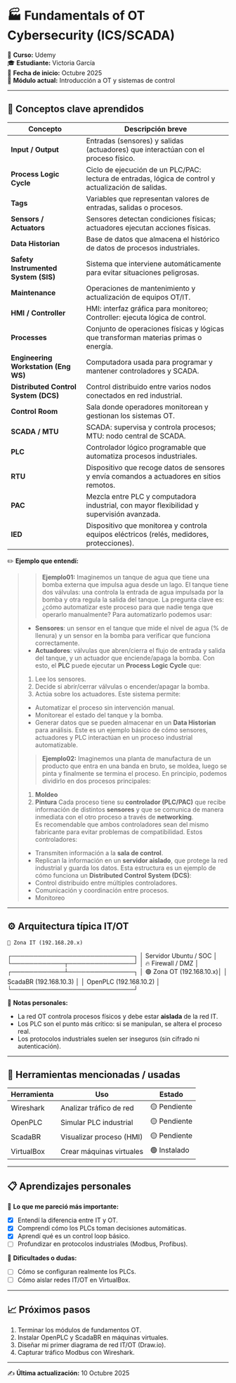 # 🏭 Fundamentals of OT Cybersecurity (ICS/SCADA)

📘 **Curso:** Udemy  
🎓 **Estudiante:** Victoria García  
📅 **Fecha de inicio:** Octubre 2025  
🧩 **Módulo actual:** Introducción a OT y sistemas de control

---

## 🧠 Conceptos clave aprendidos

| Concepto | Descripción breve |
|-----------|-------------------|
| **Input / Output** | Entradas (sensores) y salidas (actuadores) que interactúan con el proceso físico. |
| **Process Logic Cycle** | Ciclo de ejecución de un PLC/PAC: lectura de entradas, lógica de control y actualización de salidas. | Base de todo sistema de control; entenderlo permite detectar cómo un ataque puede afectar la operación del proceso. |
| **Tags** | Variables que representan valores de entradas, salidas o procesos. | Manipular tags puede alterar el comportamiento del sistema, crítico para control y seguridad. |
| **Sensors / Actuators** | Sensores detectan condiciones físicas; actuadores ejecutan acciones físicas. | Conectan el mundo físico y digital; protegerlos evita daños y accidentes. |
| **Data Historian** | Base de datos que almacena el histórico de datos de procesos industriales. | Permite análisis de tendencias, auditoría y detección de anomalías. |
| **Safety Instrumented System (SIS)** | Sistema que interviene automáticamente para evitar situaciones peligrosas. | Protege personas, equipos y entorno; debe estar aislado y seguro. |
| **Maintenance** | Operaciones de mantenimiento y actualización de equipos OT/IT. | Mantener sistemas actualizados reduce riesgos de fallos y vulnerabilidades. |
| **HMI / Controller** | HMI: interfaz gráfica para monitoreo; Controller: ejecuta lógica de control. | Puerta de entrada a los procesos; comprometerla permite manipulación del sistema. |
| **Processes** | Conjunto de operaciones físicas y lógicas que transforman materias primas o energía. | Toda OT gira alrededor de procesos; entenderlos ayuda a identificar riesgos y puntos críticos. |
| **Engineering Workstation (Eng WS)** | Computadora usada para programar y mantener controladores y SCADA. | Punto crítico de seguridad; comprometerla permite modificar lógica de control o introducir malware. |
| **Distributed Control System (DCS)** | Control distribuido entre varios nodos conectados en red industrial. | Permite resiliencia y escalabilidad; ataques a nodos pueden afectar todo el proceso. |
| **Control Room** | Sala donde operadores monitorean y gestionan los sistemas OT. | Centro de operaciones; comprometerla puede dar control total de la planta. |
| **SCADA / MTU** | SCADA: supervisa y controla procesos; MTU: nodo central de SCADA. | Corazón de la supervisión remota; ataques pueden causar interrupciones o manipulación de procesos. |
| **PLC** | Controlador lógico programable que automatiza procesos industriales. | Elemento clave del control; manipularlo puede detener o dañar físicamente el proceso. |
| **RTU** | Dispositivo que recoge datos de sensores y envía comandos a actuadores en sitios remotos. | Extiende control a instalaciones distantes; vulnerable si no se protege adecuadamente. |
| **PAC** | Mezcla entre PLC y computadora industrial, con mayor flexibilidad y supervisión avanzada. | Permite lógicas complejas; amplia la superficie de ataque si no se protege. |
| **IED** | Dispositivo que monitorea y controla equipos eléctricos (relés, medidores, protecciones). | Muy usado en energía; un ataque puede interrumpir distribución eléctrica o causar fallos graves. |


✏️ **Ejemplo que entendí:**
> > **Ejemplo01:** Imaginemos un tanque de agua que tiene una bomba externa que impulsa agua desde un lago. 
> El tanque tiene dos válvulas: una controla la entrada de agua impulsada por la bomba y otra regula la salida del tanque. 
> La pregunta clave es: ¿cómo automatizar este proceso para que nadie tenga que operarlo manualmente?
> Para automatizarlo podemos usar:
> - **Sensores**: un sensor en el tanque que mide el nivel de agua (% de llenura) y un sensor en la bomba para verificar que funciona correctamente.
> - **Actuadores**: válvulas que abren/cierra el flujo de entrada y salida del tanque, y un actuador que enciende/apaga la bomba.
> Con esto, el **PLC** puede ejecutar un **Process Logic Cycle** que:
> 1. Lee los sensores.
> 2. Decide si abrir/cerrar válvulas o encender/apagar la bomba.
> 3. Actúa sobre los actuadores.
> Este sistema permite:
> - Automatizar el proceso sin intervención manual.
> - Monitorear el estado del tanque y la bomba.
> - Generar datos que se pueden almacenar en un **Data Historian** para análisis.
> Este es un ejemplo básico de cómo sensores, actuadores y PLC interactúan en un proceso industrial automatizable.
>
> > **Ejemplo02:** Imaginemos una planta de manufactura de un producto que entra en una banda en bruto, se moldea, luego se pinta y finalmente se termina el proceso. 
> En principio, podemos dividirlo en dos procesos principales:
> 1. **Moldeo**
> 2. **Pintura**
> Cada proceso tiene su **controlador (PLC/PAC)** que recibe información de distintos **sensores** y que se comunica de manera inmediata con el otro proceso a través de **networking**.  
> Es recomendable que ambos controladores sean del mismo fabricante para evitar problemas de compatibilidad.
> Estos controladores:
> - Transmiten información a la **sala de control**.
> - Replican la información en un **servidor aislado**, que protege la red industrial y guarda los datos.
> Esta estructura es un ejemplo de cómo funciona un **Distributed Control System (DCS)**:
> - Control distribuido entre múltiples controladores.
> - Comunicación y coordinación entre procesos.
> - Monitoreo

 

---

## ⚙️ Arquitectura típica IT/OT

    🔵 Zona IT (192.168.20.x)
 ┌────────────────────────────┐
 │  Servidor Ubuntu / SOC     │
 └────────────┬───────────────┘
              │
         🔥 Firewall / DMZ
              │
 ┌────────────┴───────────────┐
 │   🟢 Zona OT (192.168.10.x)│
 │  ScadaBR (192.168.10.3)    │
 │  OpenPLC (192.168.10.2)    │
 └────────────────────────────┘


🧩 **Notas personales:**
- La red OT controla procesos físicos y debe estar **aislada** de la red IT.  
- Los PLC son el punto más crítico: si se manipulan, se altera el proceso real.  
- Los protocolos industriales suelen ser inseguros (sin cifrado ni autenticación).  

---

## 🧰 Herramientas mencionadas / usadas

| Herramienta | Uso | Estado |
|--------------|-----|--------|
| Wireshark | Analizar tráfico de red | 🟡 Pendiente |
| OpenPLC | Simular PLC industrial | 🟡 Pendiente |
| ScadaBR | Visualizar proceso (HMI) | 🟡 Pendiente |
| VirtualBox | Crear máquinas virtuales | 🟢 Instalado |

---

## 📋 Aprendizajes personales

🧩 **Lo que me pareció más importante:**
- [x] Entendí la diferencia entre IT y OT.
- [x] Comprendí cómo los PLCs toman decisiones automáticas.
- [x] Aprendí qué es un control loop básico.
- [ ] Profundizar en protocolos industriales (Modbus, Profibus).

💭 **Dificultades o dudas:**
- [ ] Cómo se configuran realmente los PLCs.
- [ ] Cómo aislar redes IT/OT en VirtualBox.

---

## 📈 Próximos pasos

1. Terminar los módulos de fundamentos OT.  
2. Instalar OpenPLC y ScadaBR en máquinas virtuales.  
3. Diseñar mi primer diagrama de red IT/OT (Draw.io).  
4. Capturar tráfico Modbus con Wireshark.  

---

✍️ **Última actualización:** 10 Octubre 2025



